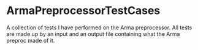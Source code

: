# ArmaPreprocessorTestCases
A collection of tests I have performed on the Arma preprocessor. All tests are made up by an input and an output file containing what the Arma preproc made of it.
